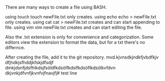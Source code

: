 There are many ways to create a file using BASH.

using touch touch newFile.txt only creates.
using echo echo > newFile.txt only creates.
using cat cat > newFile.txt creates and can start appending to file.
using vim vim newFile.txt creates and can start editing the file.

Also the .txt extension is only for convenience and categorization. Some editors view the extension to format the data, but for a txt there's no differnce.

After creating the file, add it to the git repository.
mvd.kjvnsdkjndkfjvbdfkjv
dfjhdkjsfhddjkfskjdfsdjf
dmkjdsnfjdsfhlkdsjfsöldfkdsölfkdslfkdsöflkdsölkvfdvn
dkjvnkjdfvnfjkvnfvjfnavjfj# test line
